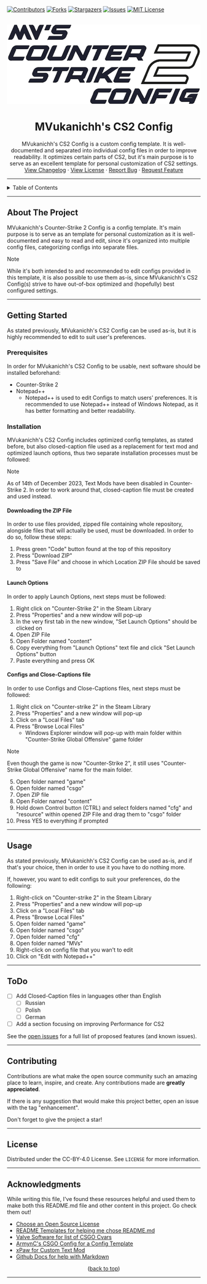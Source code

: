 [![Contributors][contributors-shield]][contributors-url]
[![Forks][forks-shield]][forks-url]
[![Stargazers][stars-shield]][stars-url]
[![Issues][issues-shield]][issues-url]
[![MIT License][license-shield]][license-url]

<!-- PROJECT LOGO -->
<br />
<div align="center">
  <a href="https://github.com/MVukanichh/MVsCS2Config">
    <img src="../assets/images/logo_cs2_v2.png" alt="Logo">
  </a>

  <h1 align="center">MVukanichh's CS2 Config</h1>
  <p align="center">
  MVukanichh's CS2 Config is a custom config template. It is well-documented and separated into individual config files in order to improve readability. It optimizes certain parts of CS2, but it's main purpose is to serve as an excellent template for personal customization of CS2 settings.
    <br />
    <a href="../.github/CHANGELOG">View Changelog</a>
    ·
    <a href="../LICENSE">View License</a>
    ·
    <a href="https://github.com/MVukanichh/MVsCS2Config/issues">Report Bug</a>
    ·
    <a href="https://github.com/MVukanichh/MVsCS2Config/issues">Request Feature</a>
  </p>
</div>
<!-- PROJECT LOGO -->

---

<!-- TABLE OF CONTENTS -->
<details>
  <summary>Table of Contents</summary>
  <ol>
    <li>
      <a href="#about-the-project">About The Project</a>
    </li>
    <li>
      <a href="#getting-started">Getting Started</a>
      <ul>
        <li><a href="#prerequisites">Prerequisites</a></li>
        <li><a href="#installation">Installation</a></li>
      </ul>
    </li>
    <li><a href="#usage">Usage</a></li>
    <li><a href="#roadmap">Roadmap</a></li>
    <li><a href="#contributing">Contributing</a></li>
    <li><a href="#license">License</a></li>
    <li><a href="#acknowledgments">Acknowledgments</a></li>
  </ol>
</details>

---

<!-- ABOUT THE PROJECT -->
## About The Project

MVukanichh's Counter-Strike 2 Config is a config template. It's main purpose is to serve as an template for personal customization as it is well-documented and easy to read and edit, since it's organized into multiple config files, categorizing configs into separate files.

> [!NOTE]  
> While it's both intended to and recommended to edit configs provided in this template, it is also possible to use them as-is, since MVukanichh's CS2 Config(s) strive to have out-of-box optimized and (hopefully) best configured settings.

---

<!-- GETTING STARTED -->
## Getting Started

As stated previously, MVukanichh's CS2 Config can be used as-is, but it is highly recommended to edit to suit user's preferences.

### Prerequisites

In order for MVukanichh's CS2 Config to be usable, next software should be installed beforehand:

- Counter-Strike 2
- Notepad++
	- Notepad++ is used to edit Configs to match users' preferences. It is recommended to use Notepad++ instead of Windows Notepad, as it has better formatting and better readability.

### Installation

MVukanichh's CS2 Config includes optimized config templates, as stated before, but also closed-caption file used as a replacement for text mod and optimized launch options, thus two separate installation processes must be followed:

> [!NOTE]  
> As of 14th of December 2023, Text Mods have been disabled in Counter-Strike 2. In order to work around that, closed-caption file must be created and used instead.

#### Downloading the ZIP File 

In order to use files provided, zipped file containing whole repository, alongside files that will actually be used, must be downloaded. In order to do so, follow these steps:

1. Press green "Code" button found at the top of this repository
2. Press "Download ZIP"
3. Press "Save File" and choose in which Location ZIP File should be saved to

#### Launch Options

In order to apply Launch Options, next steps must be followed:

1. Right click on "Counter-Strike 2" in the Steam Library
2. Press "Properties" and a new window will pop-up
3. In the very first tab in the new window, "Set Launch Options" should be clicked on
4. Open ZIP File
5. Open Folder named "content"
4. Copy everything from "Launch Options" text file and click "Set Launch Options" button
5. Paste everything and press OK

#### Configs and Close-Captions file

In order to use Configs and Close-Captions files, next steps must be followed:

1. Right click on "Counter-strike 2" in the Steam Library
2. Press "Properties" and a new window will pop-up
3. Click on a "Local Files" tab
4. Press "Browse Local Files"
	- Windows Explorer window will pop-up with main folder within "Counter-Strike Global Offensive" game folder

> [!NOTE]  
> Even though the game is now "Counter-Strike 2", it still uses "Counter-Strike Global Offensive" name for the main folder. 

5. Open folder named "game"
6. Open folder named "csgo"
7. Open ZIP file 
8. Open Folder named "content"
9. Hold down Control button (CTRL) and select folders named "cfg" and "resource" within opened ZIP File and drag them to "csgo" folder
10. Press YES to everything if prompted

---

<!-- USAGE -->
## Usage

As stated previously, MVukanichh's CS2 Config can be used as-is, and if that's your choice, then in order to use it you have to do nothing more.

If, however, you want to edit configs to suit your preferences, do the following:

1. Right-click on "Counter-strike 2" in the Steam Library
2. Press "Properties" and a new window will pop-up
3. Click on a "Local Files" tab
4. Press "Browse Local Files"
5. Open folder named "game"
6. Open folder named "csgo"
7. Open folder named "cfg"
8. Open folder named "MVs"
9. Right-click on config file that you wan't to edit
10. Click on "Edit with Notepad++"

---

<!-- ToDO -->
## ToDo

- [ ] Add Closed-Caption files in languages other than English
	- [ ] Russian
	- [ ] Polish
	- [ ] German
- [ ] Add a section focusing on improving Performance for CS2

See the [open issues](https://github.com/MVukanichh/MVsCS2Config/issues) for a full list of proposed features (and known issues).

---

<!-- CONTRIBUTING -->
## Contributing

Contributions are what make the open source community such an amazing place to learn, inspire, and create. Any contributions made are **greatly appreciated**.

If there is any suggestion that would make this project better, open an issue with the tag "enhancement".

Don't forget to give the project a star! 

---

<!-- LICENSE -->
## License

Distributed under the CC-BY-4.0 License. See ``LICENSE`` for more information.

---

<!-- ACKNOWLEDGMENTS -->
## Acknowledgments

While writing this file, I've found these resources helpful and used them to make both this README.md file and other content in this project. Go check them out!

* [Choose an Open Source License](https://choosealicense.com)
* [README Templates for helping me chose README.md](https://www.readme-templates.com/)
* [Valve Software for list of CSGO Cvars](https://developer.valvesoftware.com/wiki/List_of_CS:GO_Cvars)
* [ArmynC's CSGO Config for a Config Template](https://github.com/ArmynC/ArminC-AutoExec)
* [xPaw for Custom Text Mod](https://github.com/xPaw/CS2)
* [Github Docs for help with Markdown](https://docs.github.com/en/get-started/writing-on-github)

<p align="center">(<a href="#about-the-project">back to top</a>)</p>

---

[contributors-shield]: https://img.shields.io/github/contributors/MVukanichh/MVsCS2Config.svg?style=for-the-badge
[contributors-url]: https://github.com/MVukanichh/MVsCS2Config/graphs/contributors
[forks-shield]: https://img.shields.io/github/forks/MVukanichh/MVsCS2Config.svg?style=for-the-badge
[forks-url]: https://github.com/MVukanichh/MVsCS2Config/network/members
[stars-shield]: https://img.shields.io/github/stars/MVukanichh/MVsCS2Config.svg?style=for-the-badge
[stars-url]: https://github.com/MVukanichh/MVsCS2Config/stargazers
[issues-shield]: https://img.shields.io/github/issues/MVukanichh/MVsCS2Config.svg?style=for-the-badge
[issues-url]: https://github.com/MVukanichh/MVsCS2Config/issues
[license-shield]: https://img.shields.io/github/license/MVukanichh/MVsCS2Config.svg?style=for-the-badge
[license-url]: https://github.com/MVukanichh/MVsCS2Config/blob/master/LICENSE.txt
